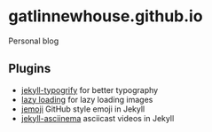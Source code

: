 # gatlinnewhouse.github.io

Personal blog

## Plugins

* [jekyll-typogrify](https://github.com/myles/jekyll-typogrify) for better typography
* [lazy loading](https://jekyllcodex.org/without-plugin/lazy-loading/) for lazy loading images
* [jemoji](https://github.com/jekyll/jemoji) GitHub style emoji in Jekyll
* [jekyll-asciinema](https://github.com/mnuessler/jekyll-asciinema) asciicast videos in Jekyll
